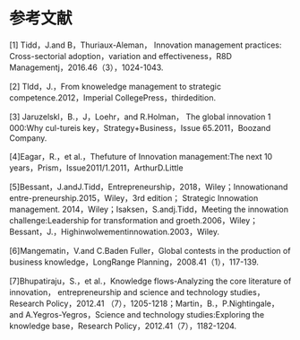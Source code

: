 # 参考文献

[1] Tidd，J.and B，Thuriaux-Aleman， Innovation management practices: Cross-sectorial adoption，variation and effectiveness，R8D Managementj，2016.46（3），1024-1043.

[2] Tldd，J.，From knoweledge management to strategic competence.2012，Imperial CollegePress，thirdedition.

[3] Jaruzelskl，B.，J，Loehr，and R.Holman， The global innovation 1 000:Why cul-tureis key，Strategy+Business，Issue 65.2011，Boozand Company.

[4]Eagar，R.，et al.，Thefuture of Innovation management:The next 10 years，Prism，Issue2011/1.2011，ArthurD.Little

[5]Bessant，J.andJ.Tidd，Entrepreneurship，2018，Wiley；Innowationand entre-preneurship.2015，Wiley，3rd edition； Strategic Innowation management. 2014，Wiley；Isaksen，S.andj.Tidd，Meeting the innowation challenge:Leadership for transformation and groeth.2006，Wiley；Bessant，J.，Highinwolwementinnowation.2003，Wiley.

[6]Mangematin，V.and C.Baden Fuller，Global contests in the production of business knowledge，LongRange Planning，2008.41（1），117-139.

[7]Bhupatiraju，S.，et al.，Knowledge flows-Analyzing the core literature of innovation， entrepreneurship and science and technology studies， Research Policy，2012.41 （7），1205-1218；Martin，B.，P.Nightingale，and A.Yegros-Yegros，Science and technology studies:Exploring the knowledge base，Research Policy，2012.41（7），1182-1204.
